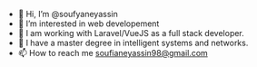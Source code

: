 - 👋 Hi, I’m @soufyaneyassin
- 👀 I’m interested in web developement
- 🌱 I am working with Laravel/VueJS as a full stack developer.
- 💞️ I have a master degree in intelligent systems and networks.
- 📫 How to reach me soufianeyassin98@gmail.com

<!---
soufyaneyassin/soufyaneyassin is a ✨ special ✨ repository because its `README.md` (this file) appears on your GitHub profile.
You can click the Preview link to take a look at your changes.
--->
